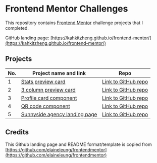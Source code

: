 # Frontend Mentor Challenges

This repository contains [Frontend Mentor](https://www.frontendmentor.io/challenges) challenge projects that I completed.

GitHub landing page: [https://kahkitzheng.github.io/frontend-mentor/](https://kahkitzheng.github.io/frontend-mentor/)

## Projects

| No. | Project name and link                                                                                         | Repo                                                                                                          |
| --- | ------------------------------------------------------------------------------------------------------------- | ------------------------------------------------------------------------------------------------------------- |
| 1   | [Stats preview card](https://kahkitzheng.github.io/frontend-mentor/stats-preview)                             | [Link to GitHub repo](https://github.com/kahkitzheng/frontend-mentor/tree/main/stats-preview)                 |
| 2   | [3 column preview card](https://kahkitzheng.github.io/frontend-mentor/3-column-preview-card)                  | [Link to GitHub repo](https://github.com/kahkitzheng/frontend-mentor/tree/main/3-column-preview-card)         |
| 3   | [Profile card component](https://kahkitzheng.github.io/frontend-mentor/profile-card)                          | [Link to GitHub repo](https://github.com/kahkitzheng/frontend-mentor/tree/main/profile-card)                  |
| 4   | [QR code component](https://kahkitzheng.github.io/frontend-mentor/qr-code-component)                          | [Link to GitHub repo](https://github.com/kahkitzheng/frontend-mentor/tree/main/qr-code-component)             |
| 5   | [Sunnyside agency landing page](https://kahkitzheng.github.io/frontend-mentor/sunnyside-agency-landing-page/) | [Link to GitHub repo](https://github.com/kahkitzheng/frontend-mentor/tree/main/sunnyside-agency-landing-page) |

## Credits

This Github landing page and README format/template is copied from [https://github.com/elaineleung/frontendmentor](https://github.com/elaineleung/frontendmentor)
